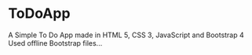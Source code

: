 # ToDoApp
A Simple To Do App made in HTML 5, CSS 3, JavaScript and Bootstrap 4
Used offline Bootstrap files...
